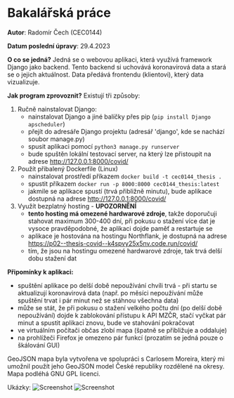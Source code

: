 # Bakalářská práce

**Autor**: Radomír Čech (CEC0144)

**Datum poslední úpravy**: 29.4.2023

**O co se jedná?** Jedná se o webovou aplikaci, která využívá framework Django jako backend. Tento backend si uchovává koronavirová data a stará se o jejich aktuálnost. Data předává frontendu (klientovi), který data vizualizuje.

**Jak program zprovoznit?** Existují tři způsoby:
1. Ručně nainstalovat Django:
    - nainstalovat Django a jiné balíčky přes pip (``pip install Django apscheduler``)
    - přejít do adresáře Django projektu (adresář 'django', kde se nachází soubor manage.py)
    - spusit aplikaci pomocí ``python3 manage.py runserver``
    - bude spuštěn lokální testovací server, na který lze přistoupit na adrese http://127.0.0.1:8000/covid/
2. Použít přibalený Dockerfile (Linux)
    - nainstalovat prostředí příkazem ``docker build -t cec0144_thesis .``
    - spustit příkazem ``docker run -p 8000:8000 cec0144_thesis:latest``
    - jakmile se aplikace spustí (trvá přibližně minutu), bude aplikace dostupná na adrese http://127.0.0.1:8000/covid/
3. Využít bezplatný hosting - **UPOZORNĚNÍ**
    - **tento hosting má omezené hardwarové zdroje**, takže doporučuji stahovat maximum 300-400 dní, při pokusu o stažení více dat je vysoce pravděpodobné, že aplikaci dojde paměť a restartuje se
    - aplikace je hostována na hostingu Northflank, je dostupná na adrese https://p02--thesis-covid--k4spvy25x5nv.code.run/covid/
    - tím, že jsou na hostingu omezené hardwarové zdroje, tak trvá delší dobu stažení dat

**Připomínky k aplikaci:**
- spuštění aplikace po delší době nepoužívání chvíli trvá - při startu se aktualizují koronavirová data (např. po měsíci nepoužívání může spuštění trvat i pár minut než se stáhnou všechna data)
- může se stát, že při pokusu o stažení velkého počtu dní (po delší době nepoužívání) dojde k zablokování přístupu k API MZČR, stačí vyčkat pár minut a spustit aplikaci znovu, bude ve stahování pokračovat
- ve virtuálním počítači občas zlobí mapa (špatně se přibližuje a oddaluje)
- na prohlížeči Firefox je omezeno pár funkcí (prozatím se jedná pouze o škálování GUI) 

GeoJSON mapa byla vytvořena ve spolupráci s Carlosem Moreira, který mi umožnil použít jeho GeoJSON model České republiky rozdělené na okresy. Mapa podléhá GNU GPL licenci.

Ukázky:
![Screenshot](https://i.imgur.com/fJX4TPa.jpg)
![Screenshot](https://i.imgur.com/xJLzfW7.jpg)
